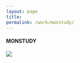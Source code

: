 ```yaml
---
layout: page
title:
permalink: /work/monstudy/
---
```



#### MONSTUDY

<img src ="/images/mon1.png height=400 ">

